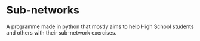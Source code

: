 # Sub-networks
A programme made in python that mostly aims to help High School students and others with their sub-network exercises.
